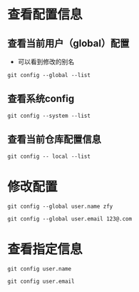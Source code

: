 # 查看配置信息

## 查看当前用户（global）配置

- 可以看到修改的别名

`git config --global --list`

## 查看系统config

`git config --system --list`

## 查看当前仓库配置信息

`git config -- local --list`

# 修改配置

`git config --global user.name zfy`

`git config --global user.email 123@.com`

# 查看指定信息

`git config user.name`

`git config user.email`
